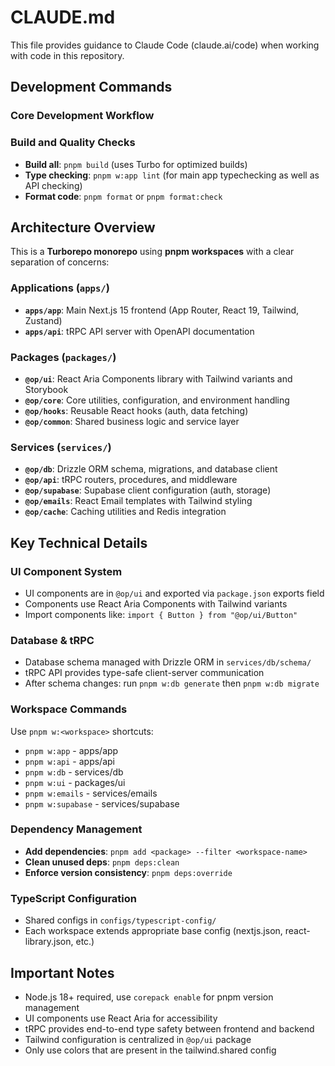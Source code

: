 # CLAUDE.md

This file provides guidance to Claude Code (claude.ai/code) when working with code in this repository.

## Development Commands

### Core Development Workflow

### Build and Quality Checks

- **Build all**: `pnpm build` (uses Turbo for optimized builds)
- **Type checking**: `pnpm w:app lint` (for main app typechecking as well as API checking)
- **Format code**: `pnpm format` or `pnpm format:check`

## Architecture Overview

This is a **Turborepo monorepo** using **pnpm workspaces** with a clear separation of concerns:

### Applications (`apps/`)

- **`apps/app`**: Main Next.js 15 frontend (App Router, React 19, Tailwind, Zustand)
- **`apps/api`**: tRPC API server with OpenAPI documentation

### Packages (`packages/`)

- **`@op/ui`**: React Aria Components library with Tailwind variants and Storybook
- **`@op/core`**: Core utilities, configuration, and environment handling
- **`@op/hooks`**: Reusable React hooks (auth, data fetching)
- **`@op/common`**: Shared business logic and service layer

### Services (`services/`)

- **`@op/db`**: Drizzle ORM schema, migrations, and database client
- **`@op/api`**: tRPC routers, procedures, and middleware
- **`@op/supabase`**: Supabase client configuration (auth, storage)
- **`@op/emails`**: React Email templates with Tailwind styling
- **`@op/cache`**: Caching utilities and Redis integration

## Key Technical Details

### UI Component System

- UI components are in `@op/ui` and exported via `package.json` exports field
- Components use React Aria Components with Tailwind variants
- Import components like: `import { Button } from "@op/ui/Button"`

### Database & tRPC

- Database schema managed with Drizzle ORM in `services/db/schema/`
- tRPC API provides type-safe client-server communication
- After schema changes: run `pnpm w:db generate` then `pnpm w:db migrate`

### Workspace Commands

Use `pnpm w:<workspace>` shortcuts:

- `pnpm w:app` - apps/app
- `pnpm w:api` - apps/api
- `pnpm w:db` - services/db
- `pnpm w:ui` - packages/ui
- `pnpm w:emails` - services/emails
- `pnpm w:supabase` - services/supabase

### Dependency Management

- **Add dependencies**: `pnpm add <package> --filter <workspace-name>`
- **Clean unused deps**: `pnpm deps:clean`
- **Enforce version consistency**: `pnpm deps:override`

### TypeScript Configuration

- Shared configs in `configs/typescript-config/`
- Each workspace extends appropriate base config (nextjs.json, react-library.json, etc.)

## Important Notes

- Node.js 18+ required, use `corepack enable` for pnpm version management
- UI components use React Aria for accessibility
- tRPC provides end-to-end type safety between frontend and backend
- Tailwind configuration is centralized in `@op/ui` package
- Only use colors that are present in the tailwind.shared config
